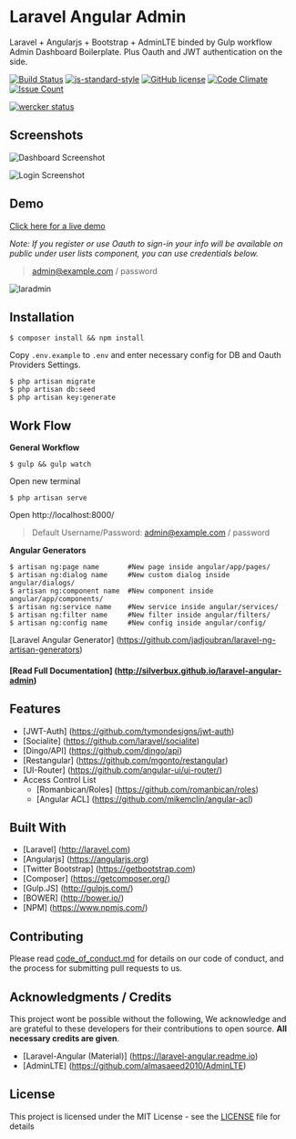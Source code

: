 # Laravel Angular Admin
Laravel + Angularjs + Bootstrap + AdminLTE binded by Gulp workflow Admin Dashboard Boilerplate.
Plus Oauth and JWT authentication on the side.

[![Build Status](https://travis-ci.org/silverbux/laravel-angular-admin.svg?branch=master)](https://travis-ci.org/silverbux/laravel-angular-admin)
[![js-standard-style](https://img.shields.io/badge/code%20style-standard-brightgreen.svg)](http://standardjs.com/)
[![GitHub license](https://img.shields.io/badge/license-MIT-blue.svg)](https://raw.githubusercontent.com/silverbux/laravel-angular-admin/master/LICENSE)
[![Code Climate](https://codeclimate.com/github/silverbux/laravel-angular-admin/badges/gpa.svg)](https://codeclimate.com/github/silverbux/laravel-angular-admin)
[![Issue Count](https://codeclimate.com/github/silverbux/laravel-angular-admin/badges/issue_count.svg)](https://codeclimate.com/github/silverbux/laravel-angular-admin)

[![wercker status](https://app.wercker.com/status/92444e926f721c992f7f41c605d5cbc4/m "wercker status")](https://app.wercker.com/project/bykey/92444e926f721c992f7f41c605d5cbc4)

## Screenshots
![Dashboard Screenshot](https://cloud.githubusercontent.com/assets/1888261/14597104/53b404b6-057d-11e6-876d-c83630686590.png)

![Login Screenshot](https://cloud.githubusercontent.com/assets/13616776/14597970/a366dc7c-0582-11e6-853b-776b1cf17aed.png
)

## Demo
[Click here for a live demo](http://laravel-admin.herokuapp.com)

*Note: If you register or use Oauth to sign-in your info will be available on public under user lists component, you can use credentials below.*

> admin@example.com / password

![laradmin](https://cloud.githubusercontent.com/assets/1888261/14665607/dbadf93c-0706-11e6-8223-5ea3f88aa44b.png)

## Installation
```
$ composer install && npm install
```

Copy ```.env.example``` to ```.env``` and enter necessary config for DB and Oauth Providers Settings.

```
$ php artisan migrate
$ php artisan db:seed
$ php artisan key:generate
```

## Work Flow

**General Workflow**

```
$ gulp && gulp watch
```
Open new terminal
```
$ php artisan serve
```

Open http://localhost:8000/

> Default Username/Password: admin@example.com / password

**Angular Generators**

```
$ artisan ng:page name       #New page inside angular/app/pages/
$ artisan ng:dialog name     #New custom dialog inside angular/dialogs/
$ artisan ng:component name  #New component inside angular/app/components/
$ artisan ng:service name    #New service inside angular/services/
$ artisan ng:filter name     #New filter inside angular/filters/
$ artisan ng:config name     #New config inside angular/config/
```
[Laravel Angular Generator] (https://github.com/jadjoubran/laravel-ng-artisan-generators)

#### [Read Full Documentation] (http://silverbux.github.io/laravel-angular-admin)

## Features
* [JWT-Auth] (https://github.com/tymondesigns/jwt-auth)
* [Socialite] (https://github.com/laravel/socialite)
* [Dingo/API] (https://github.com/dingo/api)
* [Restangular] (https://github.com/mgonto/restangular)
* [UI-Router] (https://github.com/angular-ui/ui-router/)
* Access Control List
    * [Romanbican/Roles] (https://github.com/romanbican/roles)
    * [Angular ACL] (https://github.com/mikemclin/angular-acl)

## Built With
* [Laravel] (http://laravel.com)
* [Angularjs] (https://angularjs.org)
* [Twitter Bootstrap] (https://getbootstrap.com)
* [Composer] (https://getcomposer.org/)
* [Gulp.JS] (http://gulpjs.com/)
* [BOWER] (http://bower.io/)
* [NPM] (https://www.npmjs.com/)

## Contributing

Please read [code_of_conduct.md](code_of_conduct.md) for details on our code of conduct, and the process for submitting pull requests to us.

## Acknowledgments / Credits
This project wont be possible without the following, We acknowledge and are grateful to these developers for their contributions to open source. **All necessary credits are given**.

* [Laravel-Angular (Material)] (https://laravel-angular.readme.io)
* [AdminLTE] (https://github.com/almasaeed2010/AdminLTE)

## License

This project is licensed under the MIT License - see the [LICENSE](LICENSE) file for details
